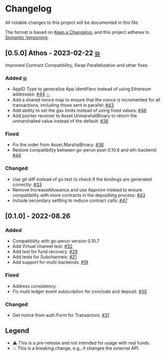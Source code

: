 # Changelog
All notable changes to this project will be documented in this file.

The format is based on [Keep a Changelog](https://keepachangelog.com/en/1.0.0/),
and this project adheres to [Semantic Versioning](https://semver.org/spec/v2.0.0.html).


## [0.5.0] Athos - 2023-02-22 [:boom:]
Improved Contract Compatibility, Swap Parallelization and other fixes.

### Added [:boom:]
- AppID Type to generalize App identifiers instead of using Ethereum addresses: [#44] [:boom:]
- Add a shared nonce map to ensure that the nonce is incremented for all transactions, including those sent in parallel: [#43]
- Add ability to set the gas limits instead of using fixed values: [#46]
- Add pointer receiver to Asset.UnmarshallBinary to return the unmarshalled value instead of the default: [#36]

### Fixed
- Fix the order from Asset.MarshalBinary: [#36]
- Restore compatibility between go-perun post-0.10.6 and eth-backend: [#44]

### Changed
- Use git diff instead of go test to check if the bindings are generated correctly: [#33]
- Remove IncreaseAllowance and use Approve instead to ensure compatibility with more contracts in the depositing process: [#43]
- Include secondary settling to reduce contract calls: [#47]

[#33]: https://github.com/hyperledger-labs/perun-eth-backend/pull/33
[#36]: https://github.com/hyperledger-labs/perun-eth-backend/pull/36
[#43]: https://github.com/hyperledger-labs/perun-eth-backend/pull/43
[#44]: https://github.com/hyperledger-labs/perun-eth-backend/pull/44
[#46]: https://github.com/hyperledger-labs/perun-eth-backend/pull/46
[#47]: https://github.com/hyperledger-labs/perun-eth-backend/pull/47

## [0.1.0] - 2022-08.26
### Added
- Compatibility with go-perun version 0.10.7
- Add Virtual channel test: [#32]
- Add test for fund recovery: [#29]
- Add tests for Subchannels: [#21]
- Add support for multi-backends: [#19]

### Fixed
- Address consistency.
- Fix multi ledger event subscription for conclude and deposit: [#30]

### Changed
- Get nonce from auth.Form for Transactors: [#31]

[#3]: https://github.com/hyperledger-labs/perun-eth-backend/pull/3
[#18]: https://github.com/hyperledger-labs/perun-eth-backend/pull/18
[#19]: https://github.com/hyperledger-labs/perun-eth-backend/pull/19
[#21]: https://github.com/hyperledger-labs/perun-eth-backend/pull/21
[#26]: https://github.com/hyperledger-labs/perun-eth-backend/pull/26
[#29]: https://github.com/hyperledger-labs/perun-eth-backend/pull/29
[#30]: https://github.com/hyperledger-labs/perun-eth-backend/pull/30
[#31]: https://github.com/hyperledger-labs/perun-eth-backend/pull/31
[#32]: https://github.com/hyperledger-labs/perun-eth-backend/pull/32

## Legend
- <span id="warning">:warning:</span> This is a pre-release and not intended for usage with real funds.
- <span id="breaking">:boom:</span> This is a breaking change, e.g., it changes the external API.

[:warning:]: #warning
[:boom:]: #breaking